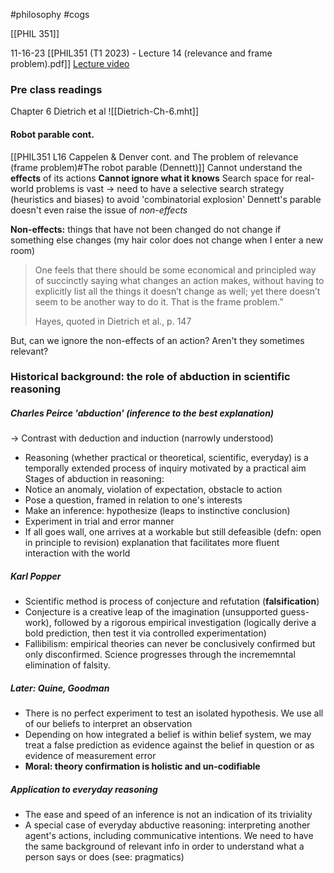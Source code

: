 #philosophy 
#cogs 

[[PHIL 351]]

11-16-23
[[PHIL351 (T1 2023) - Lecture 14 (relevance and frame problem).pdf]]
[Lecture video](https://ubc.ca.panopto.com/Panopto/Pages/Viewer.aspx?id=a5e3faf5-ad74-487f-b0cb-b06701013b57)
### Pre class readings
Chapter 6 Dietrich et al
![[Dietrich-Ch-6.mht]]

#### Robot parable cont. 
[[PHIL351 L16 Cappelen & Denver cont. and The problem of relevance (frame problem)#The robot parable (Dennett)]]
Cannot understand the **effects** of its actions
**Cannot ignore what it knows**
Search space for real-world problems is vast → need to have a selective search strategy (heuristics and biases) to avoid 'combinatorial explosion'
Dennett's parable doesn't even raise the issue of *non-effects*

**Non-effects:** things that have not been changed do not change if something else changes (my hair color does not change when I enter a new room)

> One feels that there should be some economical and principled way of succinctly saying what changes an action makes, without having to explicitly list all the things it doesn’t change as well; yet there doesn’t seem to be another way to do it. That is the frame problem.” 
> 
> Hayes, quoted in Dietrich et al., p. 147

But, can we ignore the non-effects of an action? Aren't they sometimes relevant? 

### Historical background: the role of abduction in scientific reasoning
##### Charles Peirce 'abduction' (inference to the best explanation) 
-> Contrast with deduction and induction (narrowly understood)
- Reasoning (whether practical or theoretical, scientific, everyday) is a temporally extended process of inquiry motivated by a practical aim
Stages of abduction in reasoning: 
- Notice an anomaly, violation of expectation, obstacle to action
- Pose a question, framed in relation to one's interests
- Make an inference: hypothesize (leaps to instinctive conclusion)
- Experiment in trial and error manner
- If all goes wall, one arrives at a workable but still defeasible (defn: open in principle to revision) explanation that facilitates more fluent interaction with the world

##### Karl Popper
- Scientific method is process of conjecture and refutation (**falsification**)
- Conjecture is a creative leap of the imagination (unsupported guess-work), followed by a rigorous empirical investigation (logically derive a bold prediction, then test it via controlled experimentation)
- Fallibilism: empirical theories can never be conclusively confirmed but only disconfirmed. Science progresses through the incrememntal elimination of falsity.

##### Later: Quine, Goodman
- There is no perfect experiment to test an isolated hypothesis. We use all of our beliefs to interpret an observation
- Depending on how integrated a belief is within belief system, we may treat a false prediction as evidence against the belief in question or as evidence of measurement error
- **Moral: theory confirmation is holistic and un-codifiable**

##### Application to everyday reasoning
- The ease and speed of an inference is not an indication of its triviality
- A special case of everyday abductive reasoning: interpreting another agent's actions, including communicative intentions. We need to have the same background of relevant info in order to understand what a person says or does (see: pragmatics)

